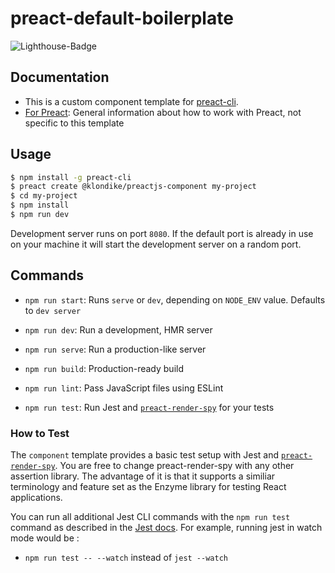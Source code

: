# preact-default-boilerplate

![Lighthouse-Badge](https://img.shields.io/badge/lighthouse-100%2F100-brightgreen.svg)

## Documentation
- This is a custom component template for [preact-cli](https://github.com/developit/preact-cli).
- [For Preact](https://preactjs.com/): General information about how to work with Preact, not specific to this template

## Usage

``` bash
$ npm install -g preact-cli
$ preact create @klondike/preactjs-component my-project
$ cd my-project
$ npm install
$ npm run dev
```

Development server runs on port `8080`. If the default port is already in use on your machine it will start the development server on a random port.

## Commands

- `npm run start`: Runs `serve` or `dev`, depending on `NODE_ENV` value. Defaults to `dev server`

- `npm run dev`: Run a development, HMR server

- `npm run serve`: Run a production-like server

- `npm run build`: Production-ready build

- `npm run lint`: Pass JavaScript files using ESLint

- `npm run test`: Run Jest and [`preact-render-spy`](https://github.com/mzgoddard/preact-render-spy) for your tests

### How to Test

The `component` template provides a basic test setup with Jest and [`preact-render-spy`](https://github.com/mzgoddard/preact-render-spy). You are free to change preact-render-spy with any other assertion library. The advantage of it is that it supports a similiar terminology and feature set as the Enzyme library for testing React applications.

You can run all additional Jest CLI commands with the `npm run test` command as described in the [Jest docs](https://facebook.github.io/jest/docs/en/cli.html#using-with-npm-scripts). For example, running jest in watch mode would be :

- `npm run test -- --watch` instead of  `jest --watch `